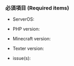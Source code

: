 ### 必須項目 (Required items)
<!--
もし提案などの場合は下の項目は無視して構いません。
If you propose a suggestion, you can ignore the items below.
-->
<!--
サーバー機のOSをご記入ください。例: Win10Home, CentOS6.2...
Please write here your machine OS. example: Win10Home, CentOS6.2 ...
-->
* ServerOS:

<!--
PHPのバージョンをご記入ください。例: php7.0.6 (64bit)
Please write your PHP-version. example: php7.0.9 (64bit)
-->
* PHP version:

<!--
お使いのマインクラフトのバージョンをご記入ください。例: MC:Win10Ed. v1.1.5
Please write the version of Minecraft you are using. example: MC:Win10Ed. v1.1.5
-->
* Minecraft version:

<!--
お使いのTexterのバージョンをご記入ください。 例: Texter v2.2.0
Please write the version of Texter you are using. Example: Texter v 2.2.0
-->
* Texter version:

<!--
問題をできるだけ詳しく以下にご記入ください。
Please report the problem below in detail.
-->
* issue(s):
